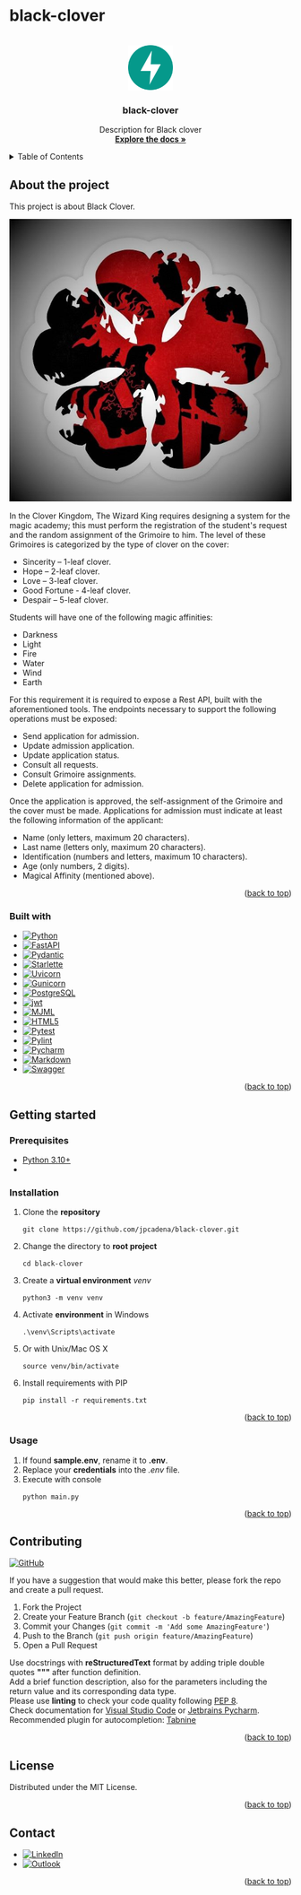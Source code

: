 # black-clover

<!-- Improved compatibility of back to top link: See: https://github.com/othneildrew/Best-README-Template/pull/73 -->
<a name="readme-top"></a>

<!-- PROJECT SHIELDS -->
<!--
*** Markdown "reference style" links for readability.
*** Reference links are enclosed in brackets [ ] instead of parentheses ( ).
-->


<!-- PROJECT LOGO -->
<br />
<div align="center">
  <a href="https://github.com/othneildrew/Best-README-Template">
    <img src="app/assets/static/images/logo.png" alt="Logo" width="80" 
height="80">
  </a>

<h3 align="center">black-clover</h3>

  <p align="center">
    Description for Black clover
    <br />
    <a href="https://github.com/jpcadena/black-clover"><strong>Explore the docs »</strong></a>
    <br />
  </p>
</div>



<!-- TABLE OF CONTENTS -->
<details>
  <summary>Table of Contents</summary>
  <ol>
    <li>
      <a href="#about-the-project">About The Project</a>
      <ul>
        <li><a href="#built-with">Built With</a></li>
      </ul>
    </li>
    <li>
      <a href="#getting-started">Getting Started</a>
      <ul>
        <li><a href="#prerequisites">Prerequisites</a></li>
        <li><a href="#installation">Installation</a></li>
      </ul>
    </li>
    <li><a href="#usage">Usage</a></li>
    <li><a href="#contributing">Contributing</a></li>
    <li><a href="#license">License</a></li>
    <li><a href="#contact">Contact</a></li>
  </ol>
</details>



<!-- ABOUT THE PROJECT -->

## About the project

This project is about Black Clover.

![Project][project-screenshot]

In the Clover Kingdom, The Wizard King requires designing a system for the magic academy; this must perform the registration of the student's request and the random assignment of the Grimoire to him. The level of these Grimoires is categorized by the type of clover on the cover:
* Sincerity – 1-leaf clover.
* Hope – 2-leaf clover.
* Love – 3-leaf clover.
* Good Fortune - 4-leaf clover.
* Despair – 5-leaf clover.

Students will have one of the following magic affinities:
* Darkness
* Light
* Fire
* Water
* Wind
* Earth

For this requirement it is required to expose a Rest API, built with the aforementioned tools.
The endpoints necessary to support the following operations must be exposed:
* Send application for admission.
* Update admission application.
* Update application status.
* Consult all requests.
* Consult Grimoire assignments.
* Delete application for admission.

Once the application is approved, the self-assignment of the Grimoire and the cover must be made.
Applications for admission must indicate at least the following information of the applicant:
* Name (only letters, maximum 20 characters).
* Last name (letters only, maximum 20 characters).
* Identification (numbers and letters, maximum 10 characters).
* Age (only numbers, 2 digits).
* Magical Affinity (mentioned above).

<p align="right">(<a href="#readme-top">back to top</a>)</p>

### Built with

* [![Python][Python]][python-url]
* [![FastAPI][FastAPI]][fastapi-url]
* [![Pydantic][Pydantic]][pydantic-url]
* [![Starlette][starlette]][starlette-url]
* [![Uvicorn][uvicorn]][uvicorn-url]
* [![Gunicorn][gunicorn]][gunicorn-url]
* [![PostgreSQL][postgresql]][postgresql-url]
* [![jwt][jwt]][jwt-url]
* [![MJML][mjml]][mjml-url]
* [![HTML5][html5]][html5-url]
* [![Pytest][pytest]][pytest-url]
* [![Pylint][pylint]][pylint-url]
* [![Pycharm][Pycharm]][Pycharm-url]
* [![Markdown][Markdown]][Markdown-url]
* [![Swagger][Swagger]][Swagger-url]

<p align="right">(<a href="#readme-top">back to top</a>)</p>



<!-- GETTING STARTED -->

## Getting started

### Prerequisites

* [Python 3.10+][Python-docs]
* 
### Installation

1. Clone the **repository**
    ```
    git clone https://github.com/jpcadena/black-clover.git
    ```
2. Change the directory to **root project**
    ```
    cd black-clover
    ```
3. Create a **virtual environment** *venv*
    ```
    python3 -m venv venv
    ```
4. Activate **environment** in Windows
    ```
    .\venv\Scripts\activate
    ```
5. Or with Unix/Mac OS X
    ```
    source venv/bin/activate
    ```
6. Install requirements with PIP
    ```
    pip install -r requirements.txt
    ```

<p align="right">(<a href="#readme-top">back to top</a>)</p>



<!-- USAGE EXAMPLES -->

### Usage

1. If found **sample.env**, rename it to **.env**.
2. Replace your **credentials** into the *.env* file.
3. Execute with console
    ```
    python main.py
    ```

<p align="right">(<a href="#readme-top">back to top</a>)</p>



<!-- CONTRIBUTING -->

## Contributing

[![GitHub][GitHub]][github-url]

If you have a suggestion that would make this better, please fork the repo and
create a pull request.

1. Fork the Project
2. Create your Feature Branch (`git checkout -b feature/AmazingFeature`)
3. Commit your Changes (`git commit -m 'Add some AmazingFeature'`)
4. Push to the Branch (`git push origin feature/AmazingFeature`)
5. Open a Pull Request

Use docstrings with **reStructuredText** format by adding triple double quotes
**"""** after function definition.\
Add a brief function description, also for the parameters including the return
value and its corresponding data type.\
Please use **linting** to check your code quality
following [PEP 8](https://peps.python.org/pep-0008/).\
Check documentation
for [Visual Studio Code](https://code.visualstudio.com/docs/python/linting#_run-linting)
or [Jetbrains Pycharm](https://github.com/leinardi/pylint-pycharm/blob/master/README.md).\
Recommended plugin for
autocompletion: [Tabnine](https://www.tabnine.com/install)

<p align="right">(<a href="#readme-top">back to top</a>)</p>



<!-- LICENSE -->

## License

Distributed under the MIT License.

<p align="right">(<a href="#readme-top">back to top</a>)</p>



<!-- CONTACT -->

## Contact

- [![LinkedIn][LinkedIn]][linkedin-url]
- [![Outlook][Outlook]](mailto:jpcadena@espol.edu.ec?subject=[GitHub]black-clover)

<p align="right">(<a href="#readme-top">back to top</a>)</p>



<!-- MARKDOWN LINKS & IMAGES -->
<!-- https://www.markdownguide.org/basic-syntax/#reference-style-links -->

[LinkedIn]: https://img.shields.io/badge/linkedin-%230077B5.svg?style=for-the-badge&logo=linkedin&logoColor=white

[linkedin-url]: https://linkedin.com/in/juanpablocadenaaguilar

[Outlook]: https://img.shields.io/badge/Microsoft_Outlook-0078D4?style=for-the-badge&logo=microsoft-outlook&logoColor=white

[project-screenshot]: app/assets/static/images/project.png

[Python-docs]: https://docs.python.org/3.10/

[Python]: https://img.shields.io/badge/python-3670A0?style=for-the-badge&logo=python&logoColor=ffdd54

[FastAPI]: https://img.shields.io/badge/FastAPI-FFFFFF?style=for-the-badge&logo=fastapi

[Pydantic]: https://img.shields.io/badge/Pydantic-FF43A1?style=for-the-badge&logo=pydantic&logoColor=white

[Starlette]: https://img.shields.io/badge/Starlette-392939?style=for-the-badge&logo=starlette&logoColor=white

[Uvicorn]: https://img.shields.io/badge/Uvicorn-2A308B?style=for-the-badge&logo=uvicorn&logoColor=white

[Gunicorn]: https://img.shields.io/badge/Gunicorn-489846?style=for-the-badge&logo=gunicorn&logoColor=white

[Pylint]: https://img.shields.io/badge/linting-pylint-yellowgreen

[Pytest]: https://img.shields.io/badge/Pytest-0A9EDC?style=for-the-badge&logo=pytest&logoColor=white

[PostgreSQL]: https://img.shields.io/badge/PostgreSQL-336791?style=for-the-badge&logo=postgresql&logoColor=white

[html5]: https://img.shields.io/badge/HTML5-E34F26?style=for-the-badge&logo=html5&logoColor=white

[MJML]: https://img.shields.io/badge/MJML-EB5F3F?style=for-the-badge&logo=mjml&logoColor=white

[JWT]: https://img.shields.io/badge/JWT-black?style=for-the-badge&logo=JSON%20web%20tokens

[PyCharm]: https://img.shields.io/badge/PyCharm-21D789?style=for-the-badge&logo=pycharm&logoColor=white

[Markdown]: https://img.shields.io/badge/Markdown-000000?style=for-the-badge&logo=markdown&logoColor=white

[Swagger]: https://img.shields.io/badge/-Swagger-%23Clojure?style=for-the-badge&logo=swagger&logoColor=white

[python-url]: https://www.python.org/

[fastapi-url]: https://fastapi.tiangolo.com

[pydantic-url]: https://docs.pydantic.dev

[starlette-url]: https://www.starlette.io/

[uvicorn-url]: https://www.uvicorn.org/

[gunicorn-url]: https://gunicorn.org/

[pylint-url]: https://www.pylint.org/

[pytest-url]: https://docs.pytest.org/en/7.2.x/

[postgresql-url]: https://www.postgresql.org/

[html5-url]: https://developer.mozilla.org/en-US/docs/Glossary/HTML5

[mjml-url]: https://mjml.io/

[jwt-url]: https://jwt.io/

[Pycharm-url]: https://www.jetbrains.com/pycharm/

[Markdown-url]: https://daringfireball.net/projects/markdown/

[Swagger-url]: https://swagger.io/

[GitHub]: https://img.shields.io/badge/github-%23121011.svg?style=for-the-badge&logo=github&logoColor=white

[GitHub-url]: https://github.com/jpcadena/black-clover
